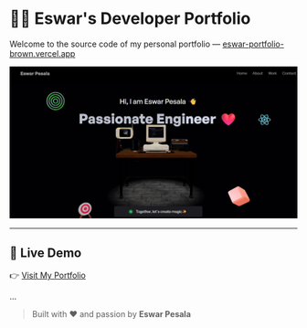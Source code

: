 # 🧑‍💻 Eswar's Developer Portfolio

Welcome to the source code of my personal portfolio — [eswar-portfolio-brown.vercel.app](https://eswar-portfolio-brown.vercel.app)

![Portfolio Preview](./portfolio-preview.png)

---

## 🔗 Live Demo

👉 [Visit My Portfolio](https://eswar-portfolio-brown.vercel.app)

...

> Built with ❤️ and passion by **Eswar Pesala**
